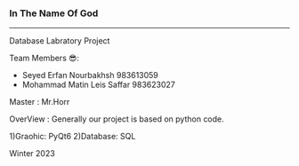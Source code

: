 ### In The Name Of God
***
Database Labratory Project

Team Members 😎:
* Seyed Erfan Nourbakhsh 983613059
* Mohammad Matin Leis Saffar 983623027

Master : Mr.Horr


OverView : Generally our project is based on python code.

1)Graohic: PyQt6
2)Database: SQL


Winter 2023
